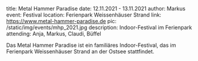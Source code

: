 title: Metal Hammer Paradise
date: 12.11.2021 - 13.11.2021
author: Markus
event: Festival
location: Ferienpark Weissenhäuser Strand
link: https://www.metal-hammer-paradise.de
pic: /static/img/events/mhp_2021.jpg
description: Indoor-Festival im Ferienpark
attending: Anja, Markus, Claudi, Büffel

Das Metal Hammer Paradise ist ein familiäres Indoor-Festival, 
das im Ferienpark Weissenhäuser Strand an der Ostsee stattfindet.
